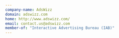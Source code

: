 ```yaml
---
company-name: AdsWizz
domain: adswizz.com
home: http://www.adswizz.com/
email: contact.us@adswizz.com
member-of: "Interactive Advertising Bureau (IAB)"
---
```




